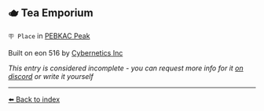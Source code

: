 ## 🫖 Tea Emporium

`🪧 Place` in [PEBKAC Peak](/pebkac_peak.md)

Built on eon 516 by [Cybernetics Inc](/cybernetics_inc.md)

_This entry is considered incomplete - you can request more info for it [on discord](<https://discord.com/channels/562910943848169472/1173922660489633802>) or write it yourself_


----------
[⬅️ Back to index](/index.md#02e0_s)